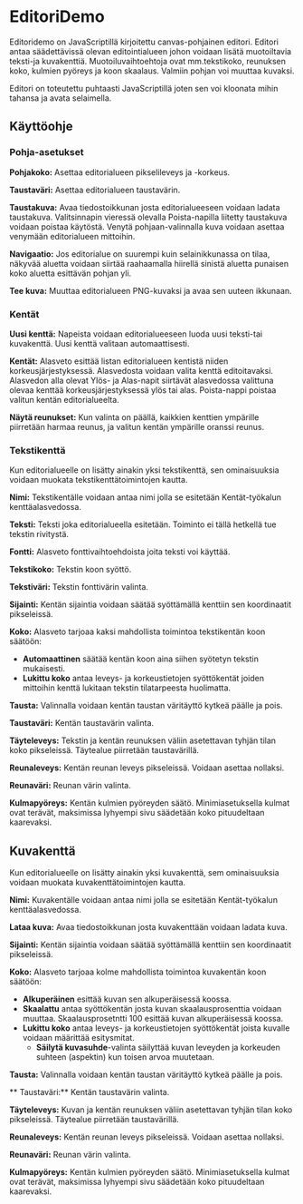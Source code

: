 # EditoriDemo

Editoridemo on JavaScriptillä kirjoitettu canvas-pohjainen editori. Editori antaa säädettävissä olevan editointialueen johon voidaan lisätä muotoiltavia teksti-ja kuvakenttiä. Muotoiluvaihtoehtoja ovat mm.tekstikoko, reunuksen koko, kulmien pyöreys ja koon skaalaus. Valmiin pohjan voi muuttaa kuvaksi.

Editori on toteutettu puhtaasti JavaScriptillä joten sen voi kloonata mihin tahansa ja avata selaimella.

## Käyttöohje

### Pohja-asetukset

**Pohjakoko:** Asettaa editorialueen pikselileveys ja -korkeus.

**Taustaväri:** Asettaa editorialueen taustavärin.

**Taustakuva:** Avaa tiedostoikkunan josta editorialueeseen voidaan ladata taustakuva. Valitsinnapin vieressä olevalla Poista-napilla liitetty taustakuva voidaan poistaa käytöstä. Venytä pohjaan-valinnalla kuva voidaan asettaa venymään editorialueen mittoihin.

**Navigaatio:** Jos editorialue on suurempi kuin selainikkunassa on tilaa, näkyvää aluetta voidaan siirtää raahaamalla hiirellä sinistä aluetta punaisen koko aluetta esittävän pohjan yli.

**Tee kuva:** Muuttaa editorialueen PNG-kuvaksi ja avaa sen uuteen ikkunaan.

### Kentät

**Uusi kenttä:** Napeista voidaan editorialueeseen luoda uusi teksti-tai kuvakenttä. Uusi kenttä valitaan automaattisesti.

**Kentät:** Alasveto esittää listan editorialueen kentistä niiden korkeusjärjestyksessä. Alasvedosta voidaan valita kenttä editoitavaksi. Alasvedon alla olevat Ylös- ja Alas-napit siirtävät alasvedossa valittuna olevaa kenttää korkeusjärjestyksessä ylös tai alas. Poista-nappi poistaa valitun kentän editorialueelta.

**Näytä reunukset:** Kun valinta on päällä, kaikkien kenttien ympärille piirretään harmaa reunus, ja valitun kentän ympärille oranssi reunus.

### Tekstikenttä

Kun editorialueelle on lisätty ainakin yksi tekstikenttä, sen ominaisuuksia voidaan muokata tekstikenttätoimintojen kautta.

**Nimi:** Tekstikentälle voidaan antaa nimi jolla se esitetään Kentät-työkalun kenttäalasvedossa.

**Teksti:** Teksti joka editorialueella esitetään. Toiminto ei tällä hetkellä tue tekstin rivitystä.

**Fontti:** Alasveto fonttivaihtoehdoista joita teksti voi käyttää.

**Tekstikoko:** Tekstin koon syöttö.

**Tekstiväri:** Tekstin fonttivärin valinta.

**Sijainti:** Kentän sijaintia voidaan säätää syöttämällä kenttiin sen koordinaatit pikseleissä.

**Koko:** Alasveto tarjoaa kaksi mahdollista toimintoa tekstikentän koon säätöön:
- **Automaattinen** säätää kentän koon aina siihen syötetyn tekstin mukaisesti.
- **Lukittu koko** antaa leveys- ja korkeustietojen syöttökentät joiden mittoihin kenttä lukitaan tekstin tilatarpeesta huolimatta.

**Tausta:** Valinnalla voidaan kentän taustan väritäyttö kytkeä päälle ja pois.

**Taustaväri:** Kentän taustavärin valinta.

**Täyteleveys:** Tekstin ja kentän reunuksen väliin asetettavan tyhjän tilan koko pikseleissä. Täytealue piirretään taustavärillä.

**Reunaleveys:** Kentän reunan leveys pikseleissä. Voidaan asettaa nollaksi.

**Reunaväri:** Reunan värin valinta.

**Kulmapyöreys:** Kentän kulmien pyöreyden säätö. Minimiasetuksella kulmat ovat terävät, maksimissa lyhyempi sivu säädetään koko pituudeltaan kaarevaksi.

## Kuvakenttä

Kun editorialueelle on lisätty ainakin yksi kuvakenttä, sem ominaisuuksia voidaan muokata kuvakenttätoimintojen kautta.

**Nimi:** Kuvakentälle voidaan antaa nimi jolla se esitetään Kentät-työkalun kenttäalasvedossa.

**Lataa kuva:** Avaa tiedostoikkunan josta kuvakenttään voidaan ladata kuva.

**Sijainti:** Kentän sijaintia voidaan säätää syöttämällä kenttiin sen koordinaatit pikseleissä.

**Koko:** Alasveto tarjoaa kolme mahdollista toimintoa kuvakentän koon säätöön:
- **Alkuperäinen** esittää kuvan sen alkuperäisessä koossa.
- **Skaalattu** antaa syöttökentän josta kuvan skaalausprosenttia voidaan muuttaa. Skaalausprosetntti 100 esittää kuvan alkuperäisessä koossa.
- **Lukittu koko** antaa leveys- ja korkeustietojen syöttökentät joista kuvalle voidaan määrittää esitysmitat.
  - **Säilytä kuvasuhde**-valinta säilyttää kuvan leveyden ja korkeuden suhteen (aspektin) kun toisen arvoa muutetaan.

**Tausta:** Valinnalla voidaan kentän taustan väritäyttö kytkeä päälle ja pois.

** Taustaväri:** Kentän taustavärin valinta.

**Täyteleveys:** Kuvan ja kentän reunuksen väliin asetettavan tyhjän tilan koko pikseleissä. Täytealue piirretään taustavärillä.

**Reunaleveys:** Kentän reunan leveys pikseleissä. Voidaan asettaa nollaksi.

**Reunaväri:** Reunan värin valinta.

**Kulmapyöreys:** Kentän kulmien pyöreyden säätö. Minimiasetuksella kulmat ovat terävät, maksimissa lyhyempi sivu säädetään koko pituudeltaan kaarevaksi.
